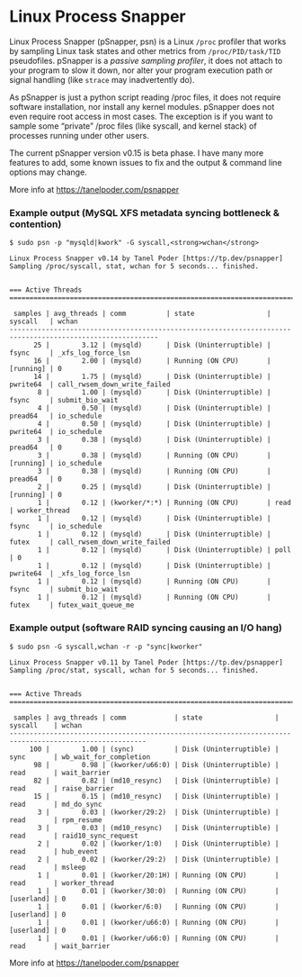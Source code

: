 # Linux Process Snapper

Linux Process Snapper (pSnapper, psn) is a Linux `/proc` profiler that works by sampling Linux task states and other metrics from `/proc/PID/task/TID` pseudofiles. pSnapper is a _passive sampling profiler_, it does not attach to your program to slow it down, nor alter your program execution path or signal handling (like `strace` may inadvertently do).

As pSnapper is just a python script reading /proc files, it does not require software installation, nor install any kernel modules. pSnapper does not even require root access in most cases. The exception is if you want to sample some “private” /proc files (like syscall, and kernel stack) of processes running under other users.

The current pSnapper version v0.15 is beta phase. I have many more features to add, some known issues to fix and the output & command line options may change.

More info at https://tanelpoder.com/psnapper

### Example output (MySQL XFS metadata syncing bottleneck & contention)

```
$ sudo psn -p "mysqld|kwork" -G syscall,<strong>wchan</strong>

Linux Process Snapper v0.14 by Tanel Poder [https://tp.dev/psnapper]
Sampling /proc/syscall, stat, wchan for 5 seconds... finished.


=== Active Threads ========================================================================================

 samples | avg_threads | comm          | state                  | syscall   | wchan                        
-----------------------------------------------------------------------------------------------------------
      25 |        3.12 | (mysqld)      | Disk (Uninterruptible) | fsync     | _xfs_log_force_lsn
      16 |        2.00 | (mysqld)      | Running (ON CPU)       | [running] | 0                            
      14 |        1.75 | (mysqld)      | Disk (Uninterruptible) | pwrite64  | call_rwsem_down_write_failed
       8 |        1.00 | (mysqld)      | Disk (Uninterruptible) | fsync     | submit_bio_wait              
       4 |        0.50 | (mysqld)      | Disk (Uninterruptible) | pread64   | io_schedule                  
       4 |        0.50 | (mysqld)      | Disk (Uninterruptible) | pwrite64  | io_schedule                  
       3 |        0.38 | (mysqld)      | Disk (Uninterruptible) | pread64   | 0                            
       3 |        0.38 | (mysqld)      | Running (ON CPU)       | [running] | io_schedule                  
       3 |        0.38 | (mysqld)      | Running (ON CPU)       | pread64   | 0                            
       2 |        0.25 | (mysqld)      | Disk (Uninterruptible) | [running] | 0                            
       1 |        0.12 | (kworker/*:*) | Running (ON CPU)       | read      | worker_thread                
       1 |        0.12 | (mysqld)      | Disk (Uninterruptible) | fsync     | io_schedule                  
       1 |        0.12 | (mysqld)      | Disk (Uninterruptible) | futex     | call_rwsem_down_write_failed 
       1 |        0.12 | (mysqld)      | Disk (Uninterruptible) | poll      | 0                            
       1 |        0.12 | (mysqld)      | Disk (Uninterruptible) | pwrite64  | _xfs_log_force_lsn           
       1 |        0.12 | (mysqld)      | Running (ON CPU)       | fsync     | submit_bio_wait              
       1 |        0.12 | (mysqld)      | Running (ON CPU)       | futex     | futex_wait_queue_me      
```

### Example output (software RAID syncing causing an I/O hang)

```
$ sudo psn -G syscall,wchan -r -p "sync|kworker"

Linux Process Snapper v0.11 by Tanel Poder [https://tp.dev/psnapper]
Sampling /proc/stat, syscall, wchan for 5 seconds... finished.


=== Active Threads =====================================================================================

 samples | avg_threads | comm            | state                  | syscall    | wchan                  
--------------------------------------------------------------------------------------------------------
     100 |        1.00 | (sync)          | Disk (Uninterruptible) | sync       | wb_wait_for_completion
      98 |        0.98 | (kworker/u66:0) | Disk (Uninterruptible) | read       | wait_barrier           
      82 |        0.82 | (md10_resync)   | Disk (Uninterruptible) | read       | raise_barrier          
      15 |        0.15 | (md10_resync)   | Disk (Uninterruptible) | read       | md_do_sync             
       3 |        0.03 | (kworker/29:2)  | Disk (Uninterruptible) | read       | rpm_resume             
       3 |        0.03 | (md10_resync)   | Disk (Uninterruptible) | read       | raid10_sync_request    
       2 |        0.02 | (kworker/1:0)   | Disk (Uninterruptible) | read       | hub_event              
       2 |        0.02 | (kworker/29:2)  | Disk (Uninterruptible) | read       | msleep                 
       1 |        0.01 | (kworker/20:1H) | Running (ON CPU)       | read       | worker_thread          
       1 |        0.01 | (kworker/30:0)  | Running (ON CPU)       | [userland] | 0                      
       1 |        0.01 | (kworker/6:0)   | Running (ON CPU)       | [userland] | 0                      
       1 |        0.01 | (kworker/u66:0) | Running (ON CPU)       | [userland] | 0                      
       1 |        0.01 | (kworker/u66:0) | Running (ON CPU)       | read       | wait_barrier      
```

More info at https://tanelpoder.com/psnapper

